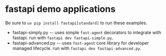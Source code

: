 # fastapi demo applications

Be sure to `uv pip install fastapi[standard]` to run these examples.

- fastapi-simply.py -- uses simple `fast-agent` decorators to integrate with fastapi. run with `fastapi dev fastapi-simple.py`.
- fastapi-advanced.py -- uses `fast-agent` core library for developer managed lifecycle. run with `fastapi dev fastapi-advanced.py`.
